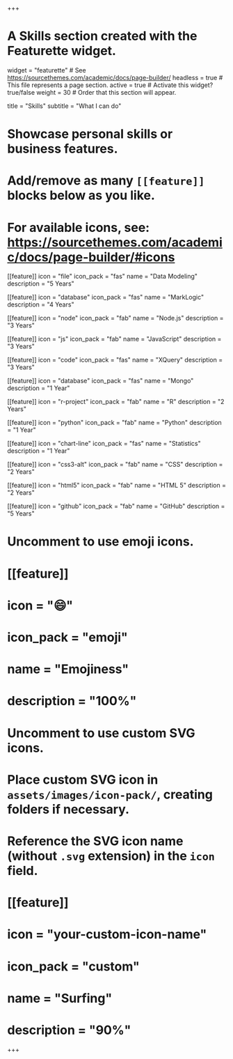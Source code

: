 +++
# A Skills section created with the Featurette widget.
widget = "featurette"  # See https://sourcethemes.com/academic/docs/page-builder/
headless = true  # This file represents a page section.
active = true  # Activate this widget? true/false
weight = 30  # Order that this section will appear.

title = "Skills"
subtitle = "What I can do"

# Showcase personal skills or business features.
# 
# Add/remove as many `[[feature]]` blocks below as you like.
# 
# For available icons, see: https://sourcethemes.com/academic/docs/page-builder/#icons

[[feature]]
  icon = "file"
  icon_pack = "fas"
  name = "Data Modeling"
  description = "5 Years"

[[feature]]
  icon = "database"
  icon_pack = "fas"
  name = "MarkLogic"
  description = "4 Years"

[[feature]]
  icon = "node"
  icon_pack = "fab"
  name = "Node.js"
  description = "3 Years"

[[feature]]
  icon = "js"
  icon_pack = "fab"
  name = "JavaScript"
  description = "3 Years"
  
[[feature]]
  icon = "code"
  icon_pack = "fas"
  name = "XQuery"
  description = "3 Years"
    
[[feature]]
  icon = "database"
  icon_pack = "fas"
  name = "Mongo"
  description = "1 Year"

[[feature]]
  icon = "r-project"
  icon_pack = "fab"
  name = "R"
  description = "2 Years"
  
[[feature]]
  icon = "python"
  icon_pack = "fab"
  name = "Python"
  description = "1 Year"
  
[[feature]]
  icon = "chart-line"
  icon_pack = "fas"
  name = "Statistics"
  description = "1 Year"
    
[[feature]]
    icon = "css3-alt"
    icon_pack = "fab"
    name = "CSS"
    description = "2 Years"
    
[[feature]]
    icon = "html5"
    icon_pack = "fab"
    name = "HTML 5"
    description = "2 Years"
    
[[feature]]
    icon = "github"
    icon_pack = "fab"
    name = "GitHub"
    description = "5 Years"

# Uncomment to use emoji icons.
# [[feature]]
#  icon = ":smile:"
#  icon_pack = "emoji"
#  name = "Emojiness"
#  description = "100%"  

# Uncomment to use custom SVG icons.
# Place custom SVG icon in `assets/images/icon-pack/`, creating folders if necessary.
# Reference the SVG icon name (without `.svg` extension) in the `icon` field.
# [[feature]]
#  icon = "your-custom-icon-name"
#  icon_pack = "custom"
#  name = "Surfing"
#  description = "90%"

+++
